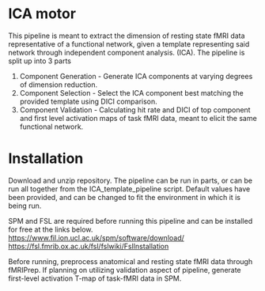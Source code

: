 # ICA motor

This pipeline is meant to extract the dimension of resting state fMRI data representative of a functional network, given a template representing said network through independent component analysis. (ICA). The pipeline is split up into 3 parts

1) Component Generation - Generate ICA components at varying degrees of dimension reduction.
2) Component Selection - Select the ICA component best matching the provided template using DICI comparison.
3) Component Validation - Calculating hit rate and DICI of top component and first level activation maps of task fMRI data, meant to elicit the same functional network.

# Installation
Download and unzip repository. The pipeline can be run in parts, or can be run all together from the ICA_template_pipeline script. Default values have been provided, and can be changed to fit the environment in which it is being run. 

SPM and FSL are required before running this pipeline and can be installed for free at the links below.
https://www.fil.ion.ucl.ac.uk/spm/software/download/
https://fsl.fmrib.ox.ac.uk/fsl/fslwiki/FslInstallation

Before running, preprocess anatomical and resting state fMRI data through fMRIPrep. If planning on utilizing validation aspect of pipeline, generate first-level activation T-map of task-fMRI data in SPM.
